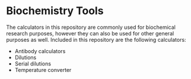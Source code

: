 # Biochemistry Tools
The calculators in this repository are commonly used for biochemical research purposes, however they can also be used for other general purposes as well. Included in this repository are the following calculators:
* Antibody calculators
* Dilutions
* Serial dilutions
* Temperature converter
